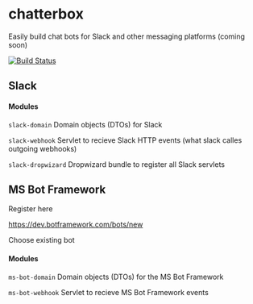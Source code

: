 
# chatterbox

Easily build chat bots for Slack and other messaging platforms (coming soon) 

[![Build Status](https://travis-ci.org/Mustard/chatterbox.svg?branch=master)](https://travis-ci.org/Mustard/chatterbox)

## Slack

#### Modules

`slack-domain` 
Domain objects (DTOs) for Slack

`slack-webhook` 
Servlet to recieve Slack HTTP events (what slack calles outgoing webhooks)

`slack-dropwizard` 
Dropwizard bundle to register all Slack servlets



## MS Bot Framework

Register here

https://dev.botframework.com/bots/new

Choose existing bot

#### Modules

`ms-bot-domain`
Domain objects (DTOs) for the MS Bot Framework

`ms-bot-webhook`
Servlet to recieve MS Bot Framework events